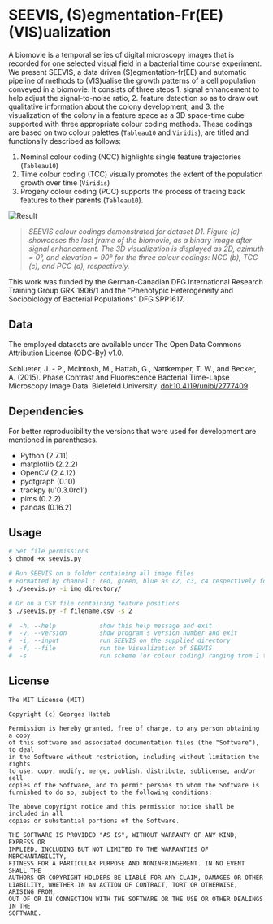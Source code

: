 # SEEVIS, (S)egmentation-Fr(EE) (VIS)ualization

A biomovie is a temporal series of digital microscopy images that is recorded for one selected visual field in a bacterial time course experiment. We present SEEVIS, a data driven (S)egmentation-fr(EE) and automatic pipeline of methods to (VIS)ualise the growth patterns of a cell population conveyed in a biomovie. It consists of three steps 1. signal enhancement to help adjust the signal-to-noise ratio, 2. feature detection so as to draw out qualitative information about the colony development, and 3. the visualization of the colony in a feature space as a 3D space-time cube supported with three appropriate colour coding methods. These codings are based on two colour palettes (```Tableau10``` and ```Viridis```), are titled and functionally described as follows:

1. Nominal colour coding (NCC) highlights single feature trajectories (```Tableau10```)
2. Time colour coding (TCC) visually promotes the extent of the population growth over time (```Viridis```)
3. Progeny colour coding (PCC) supports the process of tracing back features to their parents (```Tableau10```).

![Result](https://2.bp.blogspot.com/-OqaQtKtbZPo/VykvVJEa4YI/AAAAAAAAHv0/JkJ7kpnkfGAshGRJbA0OynaLXkLIURcpwCLcB/s1600/2.png "SEEVIS result for D1")
>*SEEVIS colour codings demonstrated for dataset D1. Figure (a) showcases the last frame of the biomovie, as a binary image after signal enhancement. The 3D visualization is displayed as 2D, azimuth = 0°, and elevation = 90° for the three colour codings: NCC (b), TCC (c), and PCC (d), respectively.*

This work was funded by the German-Canadian DFG International Research Training Group GRK 1906/1 and the “Phenotypic Heterogeneity and Sociobiology of Bacterial Populations” DFG SPP1617.

## Data

The employed datasets are available under The Open Data Commons Attribution License (ODC-By) v1.0.

Schlueter, J. - P., McIntosh, M., Hattab, G., Nattkemper, T. W., and Becker, A. (2015). Phase Contrast and Fluorescence Bacterial Time-Lapse Microscopy Image Data. Bielefeld University. [doi:10.4119/unibi/2777409](http://doi.org/10.4119/unibi/2777409).

## Dependencies

For better reproducibility the versions that were used for development are mentioned in parentheses.

* Python (2.7.11)
* matplotlib (2.2.2)
* OpenCV (2.4.12)
* pyqtgraph (0.10)
* trackpy (u'0.3.0rc1')
* pims (0.2.2)
* pandas (0.16.2)

## Usage

```bash
# Set file permissions
$ chmod +x seevis.py 

# Run SEEVIS on a folder containing all image files 
# Formatted by channel : red, green, blue as c2, c3, c4 respectively for every time point
$ ./seevis.py -i img_directory/

# Or on a CSV file containing feature positions
$ ./seevis.py -f filename.csv -s 2

#  -h, --help            show this help message and exit
#  -v, --version         show program's version number and exit
#  -i, --input           run SEEVIS on the supplied directory
#  -f, --file            run the Visualization of SEEVIS
#  -s                    run scheme (or colour coding) ranging from 1 to 4 (default is 1)
```

## License
```
The MIT License (MIT)

Copyright (c) Georges Hattab

Permission is hereby granted, free of charge, to any person obtaining a copy
of this software and associated documentation files (the "Software"), to deal
in the Software without restriction, including without limitation the rights
to use, copy, modify, merge, publish, distribute, sublicense, and/or sell
copies of the Software, and to permit persons to whom the Software is
furnished to do so, subject to the following conditions:

The above copyright notice and this permission notice shall be included in all
copies or substantial portions of the Software.

THE SOFTWARE IS PROVIDED "AS IS", WITHOUT WARRANTY OF ANY KIND, EXPRESS OR
IMPLIED, INCLUDING BUT NOT LIMITED TO THE WARRANTIES OF MERCHANTABILITY,
FITNESS FOR A PARTICULAR PURPOSE AND NONINFRINGEMENT. IN NO EVENT SHALL THE
AUTHORS OR COPYRIGHT HOLDERS BE LIABLE FOR ANY CLAIM, DAMAGES OR OTHER
LIABILITY, WHETHER IN AN ACTION OF CONTRACT, TORT OR OTHERWISE, ARISING FROM,
OUT OF OR IN CONNECTION WITH THE SOFTWARE OR THE USE OR OTHER DEALINGS IN THE
SOFTWARE. 
```
